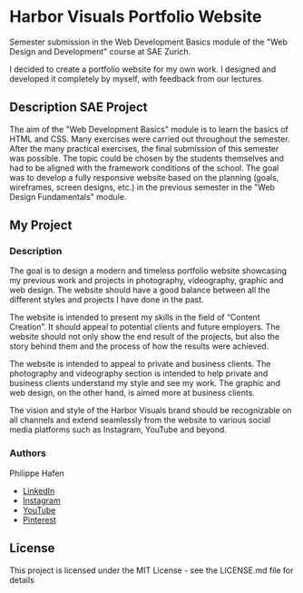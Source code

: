 # Harbor Visuals Portfolio Website

Semester submission in the Web Development Basics module of the "Web Design and Development" course at SAE Zurich.

I decided to create a portfolio website for my own work. I designed and developed it completely by myself, with feedback from our lectures.

## Description SAE Project

The aim of the "Web Development Basics" module is to learn the basics of HTML and CSS. Many exercises were carried out throughout the semester.
After the many practical exercises, the final submission of this semester was possible. The topic could be chosen by the students themselves and had to be aligned with the framework conditions of the school. The goal was to develop a fully responsive website based on the planning (goals, wireframes, screen designs, etc.) in the previous semester in the "Web Design Fundamentals" module.

## My Project

### Description

The goal is to design a modern and timeless portfolio website showcasing my previous
work and projects in photography, videography, graphic and web design. The website
should have a good balance between all the different styles and projects I have done in
the past.

The website is intended to present my skills in the field of “Content Creation”. It should
appeal to potential clients and future employers. The website should not only show the
end result of the projects, but also the story behind them and the process of how the
results were achieved.

The website is intended to appeal to private and business clients. The photography and
videography section is intended to help private and business clients understand my
style and see my work. The graphic and web design, on the other hand, is aimed more at
business clients.

The vision and style of the Harbor Visuals brand should be recognizable on all channels
and extend seamlessly from the website to various social media platforms such as Instagram,
YouTube and beyond.

### Authors

Philippe Hafen

- <a href="https://www.linkedin.com/in/philippe-hafen/" target="_blank">LinkedIn</a>
- <a href="https://www.instagram.com/harborvisuals" target="_blank">Instagram</a>
- <a href="https://www.youtube.com/@harborvisuals" target="_blank">YouTube</a>
- <a href="https://ch.pinterest.com/harborvisuals/" target="_blank">Pinterest</a>

## License

This project is licensed under the MIT License - see the LICENSE.md file for details